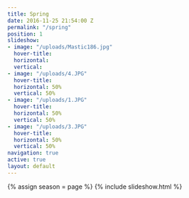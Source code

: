 ```yaml
---
title: Spring
date: 2016-11-25 21:54:00 Z
permalink: "/spring"
position: 1
slideshow:
- image: "/uploads/Mastic186.jpg"
  hover-title: 
  horizontal: 
  vertical: 
- image: "/uploads/4.JPG"
  hover-title: 
  horizontal: 50%
  vertical: 50%
- image: "/uploads/1.JPG"
  hover-title: 
  horizontal: 50%
  vertical: 50%
- image: "/uploads/3.JPG"
  hover-title: 
  horizontal: 50%
  vertical: 50%
navigation: true
active: true
layout: default
---
```


{% assign season = page %}
{% include slideshow.html %}